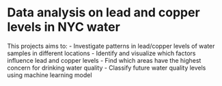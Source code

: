 # Data analysis on lead and copper levels in NYC water
This projects aims to:
	- Investigate patterns in lead/copper levels of water samples in different locations
	- Identify and visualize which factors influence lead and copper levels
	- Find which areas have the highest concern for drinking water quality
	- Classify future water quality levels using machine learning model

